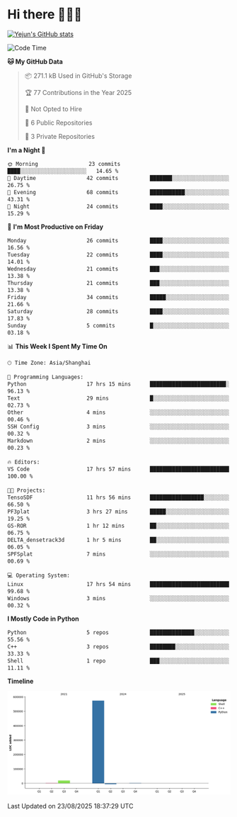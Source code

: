# Hi there 👋👋👋


<!-- <img height="195px" src="https://github-readme-stats.vercel.app/api?username=yejun688&count_private=true&show_icons=true&hide_rank=true&title_color=0969da&bg_color=ffffff00&text_color=57606a&disable_animations=true"><img height="195px" src="https://github-readme-stats.vercel.app/api/top-langs?username=yejun688&layout=compact&title_color=0969da&bg_color=ffffff00&text_color=57606a"> -->

[![Yejun's GitHub stats](https://github-readme-stats.vercel.app/api?username=yejun688)](https://github.com/yejun688/github-readme-stats)

<!---
yejun688/yejun688 is a ✨ special ✨ repository because its `README.md` (this file) appears on your GitHub profile.
You can click the Preview link to take a look at your changes.
--->

<!--START_SECTION:waka-->
![Code Time](http://img.shields.io/badge/Code%20Time-1%2C572%20hrs%2017%20mins-blue)

**🐱 My GitHub Data** 

> 📦 271.1 kB Used in GitHub's Storage 
 > 
> 🏆 77 Contributions in the Year 2025
 > 
> 🚫 Not Opted to Hire
 > 
> 📜 6 Public Repositories 
 > 
> 🔑 3 Private Repositories 
 > 
**I'm a Night 🦉** 

```text
🌞 Morning                23 commits          ████░░░░░░░░░░░░░░░░░░░░░   14.65 % 
🌆 Daytime                42 commits          ███████░░░░░░░░░░░░░░░░░░   26.75 % 
🌃 Evening                68 commits          ███████████░░░░░░░░░░░░░░   43.31 % 
🌙 Night                  24 commits          ████░░░░░░░░░░░░░░░░░░░░░   15.29 % 
```
📅 **I'm Most Productive on Friday** 

```text
Monday                   26 commits          ████░░░░░░░░░░░░░░░░░░░░░   16.56 % 
Tuesday                  22 commits          ████░░░░░░░░░░░░░░░░░░░░░   14.01 % 
Wednesday                21 commits          ███░░░░░░░░░░░░░░░░░░░░░░   13.38 % 
Thursday                 21 commits          ███░░░░░░░░░░░░░░░░░░░░░░   13.38 % 
Friday                   34 commits          █████░░░░░░░░░░░░░░░░░░░░   21.66 % 
Saturday                 28 commits          ████░░░░░░░░░░░░░░░░░░░░░   17.83 % 
Sunday                   5 commits           █░░░░░░░░░░░░░░░░░░░░░░░░   03.18 % 
```


📊 **This Week I Spent My Time On** 

```text
🕑︎ Time Zone: Asia/Shanghai

💬 Programming Languages: 
Python                   17 hrs 15 mins      ████████████████████████░   96.13 % 
Text                     29 mins             █░░░░░░░░░░░░░░░░░░░░░░░░   02.73 % 
Other                    4 mins              ░░░░░░░░░░░░░░░░░░░░░░░░░   00.46 % 
SSH Config               3 mins              ░░░░░░░░░░░░░░░░░░░░░░░░░   00.32 % 
Markdown                 2 mins              ░░░░░░░░░░░░░░░░░░░░░░░░░   00.23 % 

🔥 Editors: 
VS Code                  17 hrs 57 mins      █████████████████████████   100.00 % 

🐱‍💻 Projects: 
TensoSDF                 11 hrs 56 mins      █████████████████░░░░░░░░   66.50 % 
PF3plat                  3 hrs 27 mins       █████░░░░░░░░░░░░░░░░░░░░   19.25 % 
GS-ROR                   1 hr 12 mins        ██░░░░░░░░░░░░░░░░░░░░░░░   06.75 % 
DELTA_densetrack3d       1 hr 5 mins         ██░░░░░░░░░░░░░░░░░░░░░░░   06.05 % 
SPFSplat                 7 mins              ░░░░░░░░░░░░░░░░░░░░░░░░░   00.69 % 

💻 Operating System: 
Linux                    17 hrs 54 mins      █████████████████████████   99.68 % 
Windows                  3 mins              ░░░░░░░░░░░░░░░░░░░░░░░░░   00.32 % 
```

**I Mostly Code in Python** 

```text
Python                   5 repos             ██████████████░░░░░░░░░░░   55.56 % 
C++                      3 repos             ████████░░░░░░░░░░░░░░░░░   33.33 % 
Shell                    1 repo              ███░░░░░░░░░░░░░░░░░░░░░░   11.11 % 
```



**Timeline**

![Lines of Code chart](https://raw.githubusercontent.com/yejun688/yejun688/main/assets/bar_graph.png)


 Last Updated on 23/08/2025 18:37:29 UTC
<!--END_SECTION:waka-->
